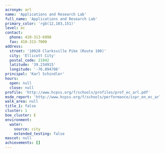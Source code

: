 ```yaml
---
acronym: arl
name: 'Applications and Research Lab'
full_name: 'Applications and Research Lab'
primary_color: 'rgb(12,103,151)'
level: ec
contact:
  phone: 410-313-6998
  fax: 410-313-7000
address:
  street: '10920 Clarksville Pike (Route 108)'
  city: 'Ellicott City'
  postal_code: 21042
  latitude: '39.234915'
  longitude: '-76.894786'
principal: 'Karl Schindler'
hours:
  open: null
  close: null
profile: 'http://www.hcpss.org/f/schools/profiles/prof_ec_arl.pdf'
msde_report: 'http://www.hcpss.org/f/schools/performance/ispr_en_ec_arl.pdf'
walk_area: null
title_1: false
cluster: 1
boe_cluster: E
environment:
  water:
    source: city
    extended_testing: false
mascot: null
achievements: []
---
```

